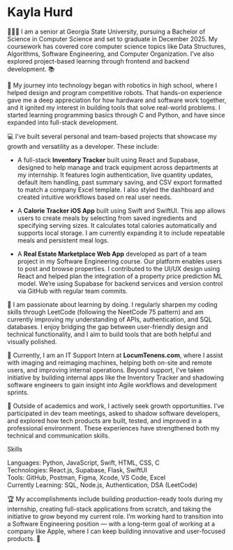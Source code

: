 # Kayla Hurd

👩🏽‍🎓 I am a senior at Georgia State University, pursuing a Bachelor of Science in Computer Science and set to graduate in December 2025. My coursework has covered core computer science topics like Data Structures, Algorithms, Software Engineering, and Computer Organization. I’ve also explored project-based learning through frontend and backend development. 📚

📑 My journey into technology began with robotics in high school, where I helped design and program competitive robots. That hands-on experience gave me a deep appreciation for how hardware and software work together, and it ignited my interest in building tools that solve real-world problems. I started learning programming basics through C and Python, and have since expanded into full-stack development.

💻 I’ve built several personal and team-based projects that showcase my growth and versatility as a developer. These include:

- A full-stack **Inventory Tracker** built using React and Supabase, designed to help manage and track equipment across departments at my internship. It features login authentication, live quantity updates, default item handling, past summary saving, and CSV export formatted to match a company Excel template. I also styled the dashboard and created intuitive workflows based on real user needs.

- A **Calorie Tracker iOS App** built using Swift and SwiftUI. This app allows users to create meals by selecting from saved ingredients and specifying serving sizes. It calculates total calories automatically and supports local storage. I am currently expanding it to include repeatable meals and persistent meal logs.

- A **Real Estate Marketplace Web App** developed as part of a team project in my Software Engineering course. Our platform enables users to post and browse properties. I contributed to the UI/UX design using React and helped plan the integration of a property price prediction ML model. We’re using Supabase for backend services and version control via GitHub with regular team commits.

🚀 I am passionate about learning by doing. I regularly sharpen my coding skills through LeetCode (following the NeetCode 75 pattern) and am currently improving my understanding of APIs, authentication, and SQL databases. I enjoy bridging the gap between user-friendly design and technical functionality, and I aim to build tools that are both helpful and visually polished.

🎯 Currently, I am an IT Support Intern at **LocumTenens.com**, where I assist with imaging and reimaging machines, helping both on-site and remote users, and improving internal operations. Beyond support, I’ve taken initiative by building internal apps like the Inventory Tracker and shadowing software engineers to gain insight into Agile workflows and development sprints.

📌 Outside of academics and work, I actively seek growth opportunities. I’ve participated in dev team meetings, asked to shadow software developers, and explored how tech products are built, tested, and improved in a professional environment. These experiences have strengthened both my technical and communication skills.

Skills

Languages: Python, JavaScript, Swift, HTML, CSS, C  
Technologies: React.js, Supabase, Flask, SwiftUI  
Tools: GitHub, Postman, Figma, Xcode, VS Code, Excel  
Currently Learning: SQL, Node.js, Authentication, DSA (LeetCode)

🏆 My accomplishments include building production-ready tools during my internship, creating full-stack applications from scratch, and taking the initiative to grow beyond my current role. I’m working hard to transition into a Software Engineering position — with a long-term goal of working at a company like Apple, where I can keep building innovative and user-focused products. 🍎
